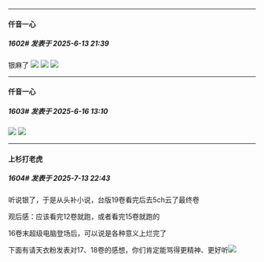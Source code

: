 ﻿
*****

####  仟音一心  
##### 1602#       发表于 2025-6-13 21:39

银麻了
<img src="https://p.sda1.dev/24/b4310cd117fea13fc0ebf073cd577397/image.jpg" referrerpolicy="no-referrer">
<img src="https://p.sda1.dev/24/86ad638ff4b2489def93db7547da925e/image.jpg" referrerpolicy="no-referrer">
<img src="https://p.sda1.dev/24/2be9d80d67594eed47e7baa80abc3650/image.jpg" referrerpolicy="no-referrer">


*****

####  仟音一心  
##### 1603#       发表于 2025-6-16 13:10

<img src="https://p.sda1.dev/24/472e3042c98192f6cb39067bbb147fad/image.jpg" referrerpolicy="no-referrer">
<img src="https://p.sda1.dev/24/2259c9b8501ea7a28ca34998f66006ed/image.jpg" referrerpolicy="no-referrer">

*****

####  上杉打老虎  
##### 1604#       发表于 2025-7-13 22:43

听说银了，于是从头补小说，台版19卷看完后去5ch云了最终卷

观后感：应该看完12卷就跑，或者看完15卷就跑的

16卷末超级电脑登场后，可以说是各种意义上烂完了

下面有请天衣粉发表对17、18卷的感想，你们肯定能骂得更精神、更好听<img src="https://static.stage1st.com/image/smiley/face2017/068.png" referrerpolicy="no-referrer">

